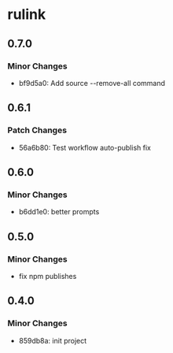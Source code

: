 # rulink

## 0.7.0

### Minor Changes

- bf9d5a0: Add source --remove-all command

## 0.6.1

### Patch Changes

- 56a6b80: Test workflow auto-publish fix

## 0.6.0

### Minor Changes

- b6dd1e0: better prompts

## 0.5.0

### Minor Changes

- fix npm publishes

## 0.4.0

### Minor Changes

- 859db8a: init project
